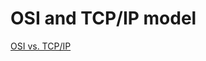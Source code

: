 # OSI and TCP/IP model

[OSI vs. TCP/IP](https://www.researchgate.net/figure/The-logical-mapping-between-OSI-basic-reference-model-and-the-TCP-IP-stack_fig2_327483011)

